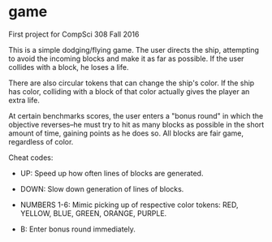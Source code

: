 game
====

First project for CompSci 308 Fall 2016

This is a simple dodging/flying game. The user directs the ship, attempting to avoid the incoming blocks and make it as far as possible. If the user collides with a block, he loses a life.

There are also circular tokens that can change the ship's color. If the ship has color, colliding with a block of that color actually gives the player an extra life.

At certain benchmarks scores, the user enters a "bonus round" in which the objective reverses–he must try to hit as many blocks as possible in the short amount of time, gaining points as he does so. All blocks are fair game, regardless of color.

Cheat codes: 

* UP: Speed up how often lines of blocks are generated.

* DOWN: Slow down generation of lines of blocks.

* NUMBERS 1-6: Mimic picking up of respective color tokens: RED, YELLOW, BLUE, GREEN, ORANGE, PURPLE.

* B: Enter bonus round immediately.